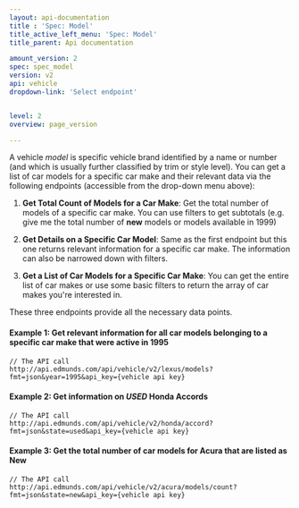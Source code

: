 ```yaml
---
layout: api-documentation
title : 'Spec: Model'
title_active_left_menu: 'Spec: Model'
title_parent: Api documentation

amount_version: 2
spec: spec_model
version: v2
api: vehicle
dropdown-link: 'Select endpoint'


level: 2
overview: page_version

---
```



A vehicle _model_ is specific vehicle brand identified by a name or number (and which is usually further classified by trim or style level). You can get a list of car models for a specific car make and their relevant data via the following endpoints (accessible from the drop-down menu above):

1. **Get Total Count of Models for a Car Make**: Get the total number of models of a specific car make. You can use filters to get subtotals (e.g. give me the total number of __new__ models or models available in 1999)

2. **Get Details on a Specific Car Model**: Same as the first endpoint but this one returns relevant information for a specific car make. The information can also be narrowed down with filters.

3. **Get a List of Car Models for a Specific Car Make**: You can get the entire list of car makes or use some basic filters to return the array of car makes you're interested in.


These three endpoints provide all the necessary data points.

#### Example 1: Get relevant information for all car models belonging to a specific car make that were active in 1995
	
	// The API call
	http://api.edmunds.com/api/vehicle/v2/lexus/models?fmt=json&year=1995&api_key={vehicle api key}
	
#### Example 2: Get information on _USED_ Honda Accords

	// The API call
	http://api.edmunds.com/api/vehicle/v2/honda/accord?fmt=json&state=used&api_key={vehicle api key}
	
#### Example 3: Get the total number of car models for Acura that are listed as __New__

	// The API call
	http://api.edmunds.com/api/vehicle/v2/acura/models/count?fmt=json&state=new&api_key={vehicle api key}


